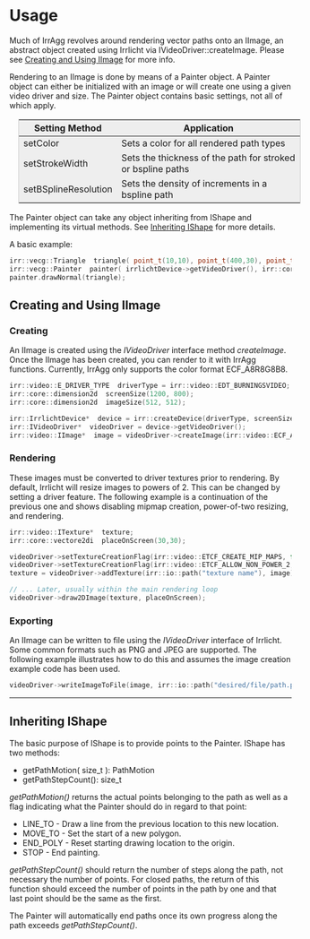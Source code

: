 <style type="text/css">
table {
	border: 1px solid #cccccc;
	background-color: #eeeeee;
	margin: 1em;
}
</style>

# Usage

Much of IrrAgg revolves around rendering vector paths onto an IImage, an abstract object created using Irrlicht via IVideoDriver::createImage. Please see [Creating and Using IImage](#creating-and-using-iimage) for more info.

Rendering to an IImage is done by means of a Painter object. A Painter object can either be initialized with an image or will create one using a given video driver and size. The Painter object contains basic settings, not all of which apply.

Setting Method | Application
---------------|------------
setColor | Sets a color for all rendered path types
setStrokeWidth | Sets the thickness of the path for stroked or bspline paths
setBSplineResolution | Sets the density of increments in a bspline path

The Painter object can take any object inheriting from IShape and implementing its virtual methods. See [Inheriting IShape](#inheriting-ishape) for more details.

A basic example:
```C++
irr::vecg::Triangle  triangle( point_t(10,10), point_t(400,30), point_t(390,450) );
irr::vecg::Painter  painter( irrlichtDevice->getVideoDriver(), irr::core::dimension2du(512,512) );
painter.drawNormal(triangle);
```

## Creating and Using IImage

### Creating

An IImage is created using the *IVideoDriver* interface method *createImage*. Once the IImage has been created, you can render to it with IrrAgg functions. Currently, IrrAgg only supports the color format ECF_A8R8G8B8.

```C++
irr::video::E_DRIVER_TYPE  driverType = irr::video::EDT_BURNINGSVIDEO;
irr::core::dimension2d  screenSize(1200, 800);
irr::core::dimension2d  imageSize(512, 512);

irr::IrrlichtDevice*  device = irr::createDevice(driverType, screenSize);
irr::IVideoDriver*  videoDriver = device->getVideoDriver();
irr::video::IImage*  image = videoDriver->createImage(irr::video::ECF_A8R8G8B8, imageSize);
```

### Rendering

These images must be converted to driver textures prior to rendering. By default, Irrlicht will resize images to powers of 2. This can be changed by setting a driver feature. The following example is a continuation of the previous one and shows disabling mipmap creation, power-of-two resizing, and rendering.
```C++
irr::video::ITexture*  texture;
irr::core::vectore2di  placeOnScreen(30,30);

videoDriver->setTextureCreationFlag(irr::video::ETCF_CREATE_MIP_MAPS, false);
videoDriver->setTextureCreationFlag(irr::video::ETCF_ALLOW_NON_POWER_2, true);
texture = videoDriver->addTexture(irr::io::path("texture name"), image);

// ... Later, usually within the main rendering loop
videoDriver->draw2DImage(texture, placeOnScreen);
```

### Exporting

An IImage can be written to file using the *IVideoDriver* interface of Irrlicht. Some common formats such as PNG and JPEG are supported. The following example illustrates how to do this and assumes the image creation example code has been used.

```C++
videoDriver->writeImageToFile(image, irr::io::path("desired/file/path.png");
```

---

## Inheriting IShape

The basic purpose of IShape is to provide points to the Painter. IShape has two methods:

- getPathMotion( size_t ): PathMotion
- getPathStepCount(): size_t

*getPathMotion()* returns the actual points belonging to the path as well as a flag indicating what the Painter should do in regard to that point:

- LINE_TO - Draw a line from the previous location to this new location.
- MOVE_TO - Set the start of a new polygon.
- END_POLY - Reset starting drawing location to the origin.
- STOP - End painting.

*getPathStepCount()* should return the number of steps along the path, not necessary the number of points. For closed paths, the return of this function should exceed the number of points in the path by one and that last point should be the same as the first.

The Painter will automatically end paths once its own progress along the path exceeds *getPathStepCount()*.

